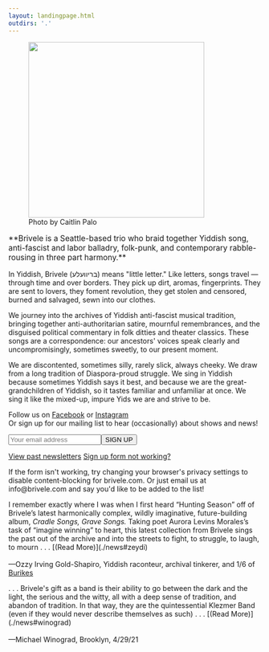 ```yaml
---
layout: landingpage.html
outdirs: '.'
---
```

<!--<div><p class='follow' style='font-size:1.3em;'>Listen to our new EP, <i><a href='https://brivele.bandcamp.com/album/what-joy-is-yours'>What Joy is Yours</a></i> today.</p></div>-->
<div id='blurb' class='clearfix'>
<figure><img id='' src='../images/bandpix/lowfi/sketch3 small.png' width='350px'><figcaption>Photo by Caitlin Palo</figcaption></figure>
<p style='font-size:1.1em;'>**Brivele is a Seattle-based trio who braid together Yiddish song, anti-fascist and labor balladry, folk-punk, and contemporary rabble-rousing in three part harmony.**</p>
<p>In Yiddish, Brivele (בריוועלע) means "little letter." Like letters, songs travel — through time and over borders. They pick up dirt, aromas, fingerprints. They are sent to lovers, they foment revolution, they get stolen and censored, burned and salvaged, sewn into our clothes.</p>
<p>We journey into the archives of Yiddish anti-fascist musical tradition, bringing together anti-authoritarian satire, mournful remembrances, and the disguised political commentary in folk ditties and theater classics. These songs are a correspondence: our ancestors' voices speak clearly and uncompromisingly, sometimes sweetly, to our present moment.</p>
<p>We are discontented, sometimes silly, rarely slick, always cheeky. We draw from a long tradition of Diaspora-proud struggle. We sing in Yiddish because sometimes Yiddish says it best, and because we are the great-grandchildren of Yiddish, so it tastes familiar and unfamiliar at once.  We sing it like the mixed-up, impure Yids we are and strive to be.</p>
</div>

<!-- Begin Mailchimp Signup Form -->
<div id='mailinglistsignup'>
<link href="//cdn-images.mailchimp.com/embedcode/classic-10_7.css" rel="stylesheet" type="text/css">
<div id="mc_anchor"></div>
<div id="mc_embed_signup">
<form action="https://brivele.us19.list-manage.com/subscribe/post?u=0eba332778a4c9bc308cd72b1&amp;id=cb8f6ec040" method="post" id="mc-embedded-subscribe-form" name="mc-embedded-subscribe-form" class="validate" target="_blank" novalidate>
<div id="mc_embed_signup_scroll">
<p class='follow'>Follow us on <a href='https://www.facebook.com/brivele/'>Facebook</a> or <a href='https://www.instagram.com/brivelemusic/'>Instagram</a><br/>Or sign up for our mailing list to hear (occasionally) about shows and news!</p>
<div class="mc-field-group">
<input type="email" value="" name="EMAIL" class="required email" id="mce-EMAIL" placeholder="Your email address"><input type="submit" value="SIGN UP" name="subscribe" id="mc-embedded-subscribe" class="button">
<p class='signupdetails'><!--<a href="https://us19.campaign-archive.com/home/?u=0eba332778a4c9bc308cd72b1&id=cb8f6ec040" title="View past emails">View past newsletters</a>-->
<a href="./archive" title="View past emails">View past newsletters</a>
<a id='showhelpsignup' href='javascript:;'>Sign up form not working?</a><div id='helpsignup'>If the form isn't working, try changing your browser's privacy settings to disable content-blocking for brivele.com. Or just email us at info@brivele.com and say you'd like to be added to the list!</div>
</p>
	<div id="mce-responses" class="clear">
		<div class="response" id="mce-error-response" style="display:none"></div>
		<div class="response" id="mce-success-response" style="display:none"></div>
	<script type='text/javascript' src='//s3.amazonaws.com/downloads.mailchimp.com/js/mc-validate.js'></script>
	<script type='text/javascript' src='../js/mailchimpscript.js'></script>
	</div>    <!-- real people should not fill this in and expect good things - do not remove this or risk form bot signups-->
    <div style="position: absolute; left: -5000px;" aria-hidden="true">
    <input type="text" name="b_0eba332778a4c9bc308cd72b1_cb8f6ec040" tabindex="-1" value="">
    </div>
</div>
</div>
</form>
</div>
</div><!--End mc_embed_signup-->
<div class='reviews'>
<p>
I remember exactly where I was when I first heard “Hunting Season” off of Brivele’s latest harmonically complex, wildly imaginative, future-building album, <em>Cradle Songs, Grave Songs.</em> Taking poet Aurora Levins Morales’s task of “imagine winning” to heart, this latest collection from Brivele sings the past out of the archive and into the streets to fight, to struggle, to laugh, to mourn . . . [(Read More)](./news#zeydi)<br/><br/>
<span class='reviewer'>&mdash;Ozzy Irving Gold-Shapiro, Yiddish raconteur, archival tinkerer, and 1/6 of <a href='https://www.burikes.com/'>Burikes</a></span>
</p>
<!--<p>. . . these people are intent on creating a body of work that will stand as an important part of the story of the long line of Jews, going back to the Bund and beyond, who made and make anti-capitalist, anti-patriarchy, anti-white supremacy, anti-Zionist, anti-boring new culture, culture that brings people together and warms them, to make them feel less alone when things are tough . . . [(Read More)](./news#geoff2)<br/><br/>
<span class='reviewer'>&mdash;Geoff Berner, singer/songwriter/novelist</span>
</p>-->
<p>
. . . Brivele's gift as a band is their ability to go between the dark and the light, the serious and the witty, all with a deep sense of tradition, and abandon of tradition.  In that way, they are the quintessential Klezmer Band (even if they would never describe themselves as such) . . . [(Read More)](./news#winograd)<br/><br/> 
<span class='reviewer'>&mdash;Michael Winograd, Brooklyn, 4/29/21</span>
</p>
<!--<p>
I am so grateful to Brivele for creating this sonic storehouse of treasure . . . [(Read More)](./news#jenny)<br/><br/>
<span class='reviewer'>&mdash;Jenny Romaine</span>
</p>-->
</div>
